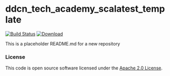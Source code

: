 
# ddcn_tech_academy_scalatest_template

[![Build Status](https://travis-ci.org/hmrc/ddcn_tech_academy_scalatest_template.svg?branch=master)](https://travis-ci.org/hmrc/ddcn_tech_academy_scalatest_template) [ ![Download](https://api.bintray.com/packages/hmrc/releases/ddcn_tech_academy_scalatest_template/images/download.svg) ](https://bintray.com/hmrc/releases/ddcn_tech_academy_scalatest_template/_latestVersion)

This is a placeholder README.md for a new repository

### License

This code is open source software licensed under the [Apache 2.0 License]("http://www.apache.org/licenses/LICENSE-2.0.html").
    
